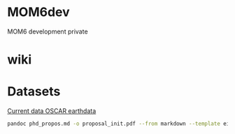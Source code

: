 # MOM6dev
MOM6 development private

# wiki

# Datasets

[Current data OSCAR earthdata](https://podaac-tools.jpl.nasa.gov/drive/files/allData/oscar/preview/L4/oscar_third_deg)




```BASH
pandoc phd_propos.md -o proposal_init.pdf --from markdown --template eisvogel --listing
```
